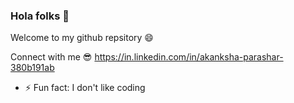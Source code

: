 ### Hola folks 👋
Welcome to my github repsitory :smile:<br>
<!--:technologist: I am pursuing my B.Tech in (2019-2023) from DAV Institute of Engineering and technology,Jalandhar <br>
 :raised_hands: I’m currently working on building a chatbot using rasa framework.<br>
:maple_leaf: I’m currently learning Front end web development :innocent:<br>-->

Connect with me :sunglasses: https://in.linkedin.com/in/akanksha-parashar-380b191ab <br>
- ⚡ Fun fact: I don't like coding


<!--
**itsAkankshaJha/itsAkankshaJha** is a ✨ _special_ ✨ repository because its `README.md` (this file) appears on your GitHub profile.

Here are some ideas to get you started:

- 🔭 I’m currently working on building a chatbot using rasa framework 
- 🌱 I’m currently learning ...
- 👯 I’m looking to collaborate on ...
- 🤔 I’m looking for help with ...
- 💬 Ask me about ...
- 📫 How to reach me: ...
- 😄 Pronouns: ...
- ⚡ Fun fact: ...
-->
